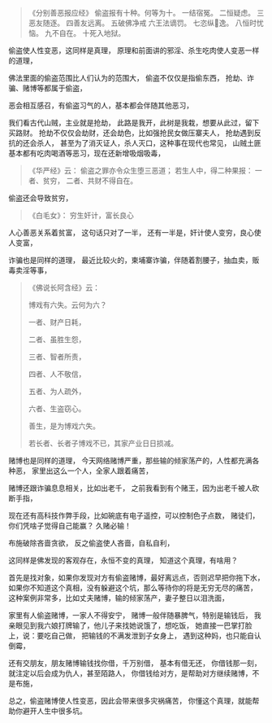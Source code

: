 > 《分别善恶报应经》
> 偷盗报有十种。何等为十。
> 一结宿冤。
> 二恒疑虑。
> 三恶友随逐。
> 四善友远离。
> 五破佛净戒
> 六王法谪罚。
> 七恣纵𢠽逸。
> 八恒时忧恼。
> 九不自在。
> 十死入地狱。

偷盗使人性变恶，这同样是真理，
原理和前面讲的邪淫、杀生吃肉使人变恶一样的道理，

佛法里面的偷盗范围比人们认为的范围大，
偷盗不仅仅是指偷东西，
抢劫、诈骗、赌博等都属于偷盗，

恶会相互感召，有偷盗习气的人，基本都会伴随其他恶习，

我们看古代山贼，主业就是抢劫，
此路是我开，此树是我栽，想要从此过，留下买路财。
抢劫不仅仅会劫财，还会劫色，比如强抢民女做压寨夫人，
抢劫遇到反抗的还会杀人，
甚至为了消灭证人，杀人灭口，这种事在现代也常见，
山贼土匪基本都有吃肉喝酒等恶习，现在还新增吸烟吸毒，

> 《华严经》云：
>  偷盗之罪亦令众生堕三恶道；
> 若生人中，得二种果报：
> 一者、贫穷，
> 二者、共财不得自在。

偷盗还会导致贫穷，

> 《白毛女》：
> 穷生奸计，富长良心

人心善恶关系着贫富，
这句话只对了一半，
还有一半是，奸计使人变穷，良心使人变富，

诈骗也是同样的道理，
最近比较火的，柬埔寨诈骗，伴随着割腰子，抽血卖，贩毒卖淫等事，

> 《佛说长阿含经》云：
> 
>  博戏有六失。云何为六？
> 
> 一者、财产日耗，
> 
> 二者、虽胜生怨，
> 
> 三者、智者所责，
> 
> 四者、人不敬信，
> 
> 五者、为人疏外，
> 
> 六者、生盗窃心。
> 
> 善生，是为博戏六失。
> 
> 若长者、长者子博戏不已，其家产业日日损减。

赌博也是同样的道理，
今天网络赌博严重，那些输的倾家荡产的，人性都充满各种恶，
家里出这么一个人，全家人跟着痛苦，

赌博还跟诈骗息息相关，比如出老千，
之前我看到有个赌王，因为出老千被人砍断手指，

现在还有高科技作弊手段，比如碗底有电子遥控，可以控制色子点数，
赌徒们，你们凭啥子觉得自己能赢？
久赌必输！

布施破除吝啬贪欲，
反之偷盗使人吝啬，自私自利，

这同样是佛发现的客观存在，永恒不变的真理，
知道这个真理，有啥用？

首先是找对象，如果你发现对方有偷盗赌博，最好离远点，否则迟早把你拖下水，
如果你不知道这个真相，没有躲避这个坑，那么等待你的将是无穷无尽的痛苦，
这种案例非常多，比如丈夫赌博，输的倾家荡产，妻子整日以泪洗面，

家里有人偷盗赌博，一家人不得安宁，
赌博一般伴随暴脾气，特别是输钱后，
我亲眼见到我六娘打牌输了，他儿子来找她说饿了，想吃饭，
她直接一巴掌打脸上，说：要吃自己做，
把输钱的不满发泄到子女身上，
遇到这种妈，也只能自认倒霉，

还有交朋友，朋友赌博输钱找你借，千万别借，
基本有借无还，
你借钱那一刻，就注定以后会成为仇人，甚至陌路人，
你借钱给对方，是帮助对方继续赌博，不是布施，

总之，偷盗赌博使人性变恶，因此会带来很多灾祸痛苦，
你懂这个真理，就能帮助你避开人生中很多坑。





